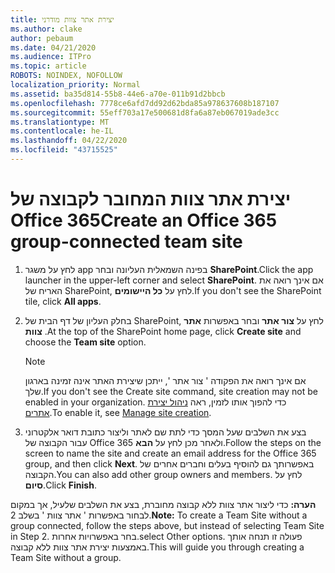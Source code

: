 ```yaml
---
title: יצירת אתר צוות מודרני
ms.author: clake
author: pebaum
ms.date: 04/21/2020
ms.audience: ITPro
ms.topic: article
ROBOTS: NOINDEX, NOFOLLOW
localization_priority: Normal
ms.assetid: ba35d814-55b8-44e6-a70e-011b91d2bbcb
ms.openlocfilehash: 7778ce6afd7dd92d62bda85a978637608b187107
ms.sourcegitcommit: 55eff703a17e500681d8fa6a87eb067019ade3cc
ms.translationtype: MT
ms.contentlocale: he-IL
ms.lasthandoff: 04/22/2020
ms.locfileid: "43715525"
---
```

# <a name="create-an-office-365-group-connected-team-site"></a><span data-ttu-id="45177-102">יצירת אתר צוות המחובר לקבוצה של Office 365</span><span class="sxs-lookup"><span data-stu-id="45177-102">Create an Office 365 group-connected team site</span></span>

1. <span data-ttu-id="45177-103">לחץ על משגר app בפינה השמאלית העליונה ובחר **SharePoint**.</span><span class="sxs-lookup"><span data-stu-id="45177-103">Click the app launcher in the upper-left corner and select **SharePoint**.</span></span> <span data-ttu-id="45177-104">אם אינך רואה את האריח של SharePoint, לחץ על **כל היישומים**.</span><span class="sxs-lookup"><span data-stu-id="45177-104">If you don't see the SharePoint tile, click **All apps**.</span></span>
    
2. <span data-ttu-id="45177-105">בחלק העליון של דף הבית של SharePoint, לחץ על **צור אתר** ובחר באפשרות **אתר צוות** .</span><span class="sxs-lookup"><span data-stu-id="45177-105">At the top of the SharePoint home page, click **Create site** and choose the **Team site** option.</span></span> 
    
    > [!NOTE]
    > <span data-ttu-id="45177-106">אם אינך רואה את הפקודה ' צור אתר ', ייתכן שיצירת האתר אינה זמינה בארגון שלך.</span><span class="sxs-lookup"><span data-stu-id="45177-106">If you don't see the Create site command, site creation may not be enabled in your organization.</span></span> <span data-ttu-id="45177-107">כדי להפוך אותו לזמין, ראה [ניהול יצירת אתרים](https://go.microsoft.com/fwlink/?linkid=2009644).</span><span class="sxs-lookup"><span data-stu-id="45177-107">To enable it, see [Manage site creation](https://go.microsoft.com/fwlink/?linkid=2009644).</span></span> 
  
3. <span data-ttu-id="45177-108">בצע את השלבים שעל המסך כדי לתת שם לאתר וליצור כתובת דואר אלקטרוני עבור הקבוצה של Office 365 ולאחר מכן לחץ על **הבא**.</span><span class="sxs-lookup"><span data-stu-id="45177-108">Follow the steps on the screen to name the site and create an email address for the Office 365 group, and then click **Next**.</span></span> <span data-ttu-id="45177-109">באפשרותך גם להוסיף בעלים וחברים אחרים של הקבוצה.</span><span class="sxs-lookup"><span data-stu-id="45177-109">You can also add other group owners and members.</span></span> <span data-ttu-id="45177-110">לחץ על **סיום**.</span><span class="sxs-lookup"><span data-stu-id="45177-110">Click **Finish**.</span></span>
  
 <span data-ttu-id="45177-111">**הערה:** כדי ליצור אתר צוות ללא קבוצה מחוברת, בצע את השלבים שלעיל, אך במקום לבחור באפשרות ' אתר צוות ' בשלב 2.</span><span class="sxs-lookup"><span data-stu-id="45177-111">**Note:** To create a Team Site without a group connected, follow the steps above, but instead of selecting Team Site in Step 2.</span></span> <span data-ttu-id="45177-112">בחר באפשרויות אחרות.</span><span class="sxs-lookup"><span data-stu-id="45177-112">select Other options.</span></span> <span data-ttu-id="45177-113">פעולה זו תנחה אותך באמצעות יצירת אתר צוות ללא קבוצה.</span><span class="sxs-lookup"><span data-stu-id="45177-113">This will guide you through creating a Team Site without a group.</span></span> 
    


